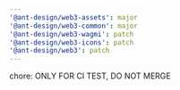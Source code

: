 ```yaml
---
'@ant-design/web3-assets': major
'@ant-design/web3-common': major
'@ant-design/web3-wagmi': patch
'@ant-design/web3-icons': patch
'@ant-design/web3': patch
---
```


chore: ONLY FOR CI TEST, DO NOT MERGE
